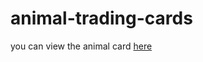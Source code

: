 # animal-trading-cards

you can view the animal card [here](https://thakursachin467.github.io/animal-trading-cards/)
